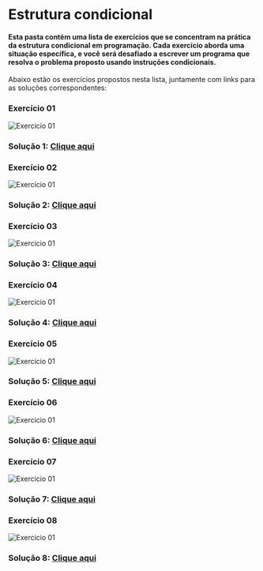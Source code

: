 # Estrutura condicional

#### Esta pasta contém uma lista de exercícios que se concentram na prática da estrutura condicional em programação. Cada exercício aborda uma situação específica, e você será desafiado a escrever um programa que resolva o problema proposto usando instruções condicionais.

Abaixo estão os exercícios propostos nesta lista, juntamente com links para as soluções correspondentes:

###  Exercício 01
<img src="imgs/1.png" alt="Exercicio 01">

### Solução 1: [Clique aqui](/Exercícios/Exercícios/Estrutura%20condicional/src/exercicios01/Main.java)


###  Exercício 02
<img src="imgs/2.png" alt="Exercicio 01">

### Solução 2: [Clique aqui](/Exercícios/Exercícios/Estrutura%20condicional/src/exercicios02/Main.java)


###  Exercício 03
<img src="imgs/3.png" alt="Exercicio 01">

### Solução 3: [Clique aqui](/Exercícios/Estrutura%20condicional/src/exercicios03/Main.java)

###  Exercício 04
<img src="imgs/4.png" alt="Exercicio 01">

### Solução 4: [Clique aqui](/Exercícios/Estrutura%20condicional/src/exercicios04/Main.java)

###  Exercício 05
<img src="imgs/5.png" alt="Exercicio 01">

### Solução 5: [Clique aqui](/Exercícios/Estrutura%20condicional/src/exercicios05/Main.java)

###  Exercício 06
<img src="imgs/6.png" alt="Exercicio 01">

### Solução 6: [Clique aqui](/Exercícios/Estrutura%20condicional/src/exercicios06/Main.java)

###  Exercício 07
<img src="imgs/7.png" alt="Exercicio 01">

### Solução 7: [Clique aqui](/Exercícios/Estrutura%20condicional/src/exercicios07/Main.java)

###  Exercício 08
<img src="imgs/8.png" alt="Exercicio 01">

### Solução 8: [Clique aqui](/Exercícios/Estrutura%20condicional/src/exercicios08/Main.java)